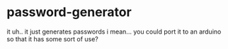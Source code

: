 # password-generator
it uh.. it just generates passwords
i mean... you could port it to an arduino so that it has some sort of use?

